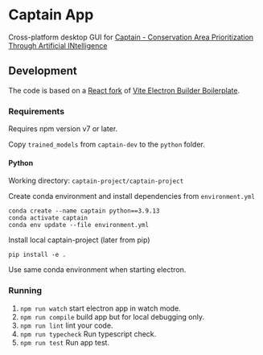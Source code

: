 # Captain App

Cross-platform desktop GUI for [Captain - Conservation Area Prioritization Through Artificial INtelligence](https://www.captain-project.net)

## Development

The code is based on a [React fork](https://github.com/soulsam480/vite-electron-react-starter) of [Vite Electron Builder Boilerplate](https://github.com/cawa-93/vite-electron-builder).

### Requirements

Requires npm version v7 or later.

Copy `trained_models` from `captain-dev` to the `python` folder.

#### Python

Working directory: `captain-project/captain-project`

Create conda environment and install dependencies from `environment.yml`

```
conda create --name captain python==3.9.13
conda activate captain
conda env update --file environment.yml
```

Install local captain-project (later from pip)

```
pip install -e .
```

Use same conda environment when starting electron.

### Running

1. `npm run watch` start electron app in watch mode.
1. `npm run compile` build app but for local debugging only.
1. `npm run lint` lint your code.
1. `npm run typecheck` Run typescript check.
1. `npm run test` Run app test.
